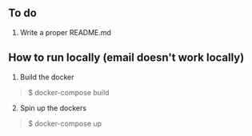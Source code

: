 ## To do

1. Write a proper README.md

## How to run locally (email doesn't work locally)

1. Build the docker 

> $ docker-compose build

2. Spin up the dockers

> $ docker-compose up
